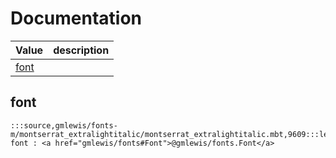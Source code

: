 # Documentation
|Value|description|
|---|---|
|[font](#font)||

## font

```moonbit
:::source,gmlewis/fonts-m/montserrat_extralightitalic/montserrat_extralightitalic.mbt,9609:::let font : <a href="gmlewis/fonts#Font">@gmlewis/fonts.Font</a>
```

